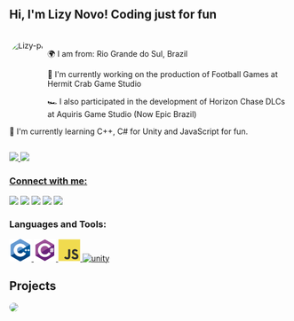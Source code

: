 ## Hi, I'm Lizy Novo! Coding just for fun

<div style="display: inline_block"><br>
<img align="left" alt="Lizy-pic" height="140" style="border-radius:50px;" src="https://cdn.discordapp.com/attachments/703713278840406076/905507215266443364/PROFILECHICKEN.png">
 
🌍 I am from: Rio Grande do Sul, Brazil
 
 🔭 I'm currently working on the production of Football Games at Hermit Crab Game Studio
 
 🏎️ I also participated in the development of Horizon Chase DLCs at Aquiris Game Studio (Now Epic Brazil)
 
 🌱 I'm currently learning C++, C# for Unity and JavaScript for fun.
 
 ##

<div align="left">
  <a href="https://github.com/lizypk">
  <img height="180em" src="https://github-readme-stats.vercel.app/api?username=lizypk&show_icons=true&theme=dracula&include_all_commits=true&count_private=true"/>
  <img height="180em" src="https://github-readme-stats.vercel.app/api/top-langs/?username=lizypk&layout=compact&langs_count=7&theme=dracula"/>
</div>
 
</div>
  <h3 align="left">Connect with me:</h3>
<p align="left">
<a href="https://instagram.com/lizynovo" target="_blank"><img src="https://img.shields.io/badge/-Instagram-%23E4405F?style=for-the-badge&logo=instagram&logoColor=white" target="_blank"></a>
 	<a href="https://www.twitch.tv/lizypk" target="_blank"><img src="https://img.shields.io/badge/Twitch-9146FF?style=for-the-badge&logo=twitch&logoColor=white" target="_blank"></a>
  <a href = "mailto:novor.lizy@gmail.com"><img src="https://img.shields.io/badge/-Gmail-%23333?style=for-the-badge&logo=gmail&logoColor=white" target="_blank"></a>
  <a href="https://www.linkedin.com/in/lizynovo" target="_blank"><img src="https://img.shields.io/badge/-LinkedIn-%230077B5?style=for-the-badge&logo=linkedin&logoColor=white" target="_blank"></a> 
  <a href="https://steamcommunity.com/id/lizypk" target="_blank"><img src="https://img.shields.io/badge/Steam-000000?style=for-the-badge&logo=steam&logoColor=white"target="_blank"></a> 
</p>

<h3 align="left">Languages and Tools:</h3>
<p align="left"> <a href="https://www.w3schools.com/cpp/" target="_blank"> <img src="https://raw.githubusercontent.com/devicons/devicon/master/icons/cplusplus/cplusplus-original.svg" alt="cplusplus" width="40" height="40"/> </a> <a href="https://www.w3schools.com/cs/" target="_blank"> <img src="https://raw.githubusercontent.com/devicons/devicon/master/icons/csharp/csharp-original.svg" alt="csharp" width="40" height="40"/> </a> <a href="https://developer.mozilla.org/en-US/docs/Web/JavaScript" target="_blank"> <img src="https://raw.githubusercontent.com/devicons/devicon/master/icons/javascript/javascript-original.svg" alt="javascript" width="40" height="40"/> </a> <a href="https://unity.com/" target="_blank"> <img src="https://www.vectorlogo.zone/logos/unity3d/unity3d-icon.svg" alt="unity" width="40" height="40"/> </a> </a> </p>

<div>
 
## Projects

<a href="https://preview.p5js.org/LizyPk/embed/PdUIPqXv6" target="_blank"> <img height="110" style="border-radius:50px;" src="https://15logo.net/wp-content/uploads/2017/08/tetris-800x800.jpg" target="_blank"></a>
</div>
